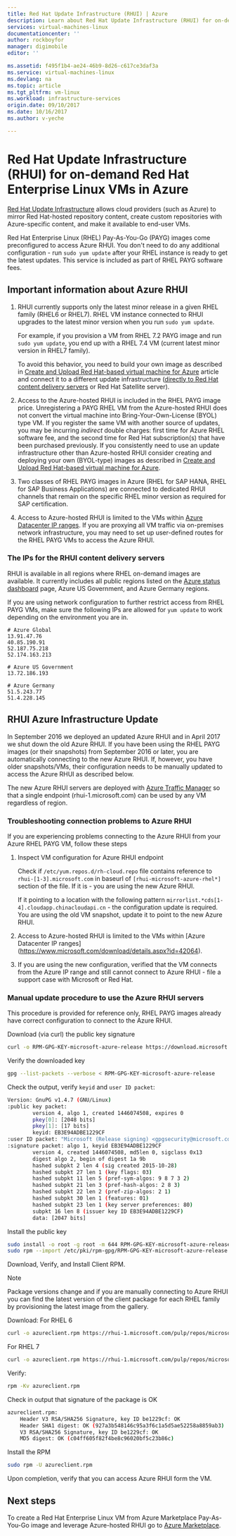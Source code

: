 ```yaml
---
title: Red Hat Update Infrastructure (RHUI) | Azure
description: Learn about Red Hat Update Infrastructure (RHUI) for on-demand Red Hat Enterprise Linux instances in Azure
services: virtual-machines-linux
documentationcenter: ''
author: rockboyfor
manager: digimobile
editor: ''

ms.assetid: f495f1b4-ae24-46b9-8d26-c617ce3daf3a
ms.service: virtual-machines-linux
ms.devlang: na
ms.topic: article
ms.tgt_pltfrm: vm-linux
ms.workload: infrastructure-services
origin.date: 09/10/2017
ms.date: 10/16/2017
ms.author: v-yeche

---
```

# Red Hat Update Infrastructure (RHUI) for on-demand Red Hat Enterprise Linux VMs in Azure
 [Red Hat Update Infrastructure](https://access.redhat.com/products/red-hat-update-infrastructure) allows cloud providers (such as Azure) to mirror Red Hat-hosted repository content, create custom repositories with Azure-specific content, and make it available to end-user VMs.

Red Hat Enterprise Linux (RHEL) Pay-As-You-Go (PAYG) images come preconfigured to access Azure RHUI. You don't need to do any additional configuration - run `sudo yum update` after your RHEL instance is ready to get the latest updates. This service is included as part of RHEL PAYG software fees.

## Important information about Azure RHUI

1. RHUI currently supports only the latest minor release in a given RHEL family (RHEL6 or RHEL7). RHEL VM instance connected to RHUI upgrades to the latest minor version when you run `sudo yum update`. 

    For example, if you provision a VM from RHEL 7.2 PAYG image and run `sudo yum update`, you end up with a RHEL 7.4 VM (current latest minor version in RHEL7 family).

    To avoid this behavior, you need to build your own image as described in [Create and Upload Red Hat-based virtual machine for Azure](redhat-create-upload-vhd.md?toc=%2fvirtual-machines%2flinux%2ftoc.json) article and connect it to a different update infrastructure ([directly to Red Hat content delivery servers](https://access.redhat.com/solutions/253273) or Red Hat Satellite server).

2. Access to the Azure-hosted RHUI is included in the RHEL PAYG image price. Unregistering a PAYG RHEL VM from the Azure-hosted RHUI does not convert the virtual machine into Bring-Your-Own-License (BYOL) type VM. If you register the same VM with another source of updates, you may be incurring _indirect_ double charges: first time for Azure RHEL software fee, and the second time for Red Hat subscription(s) that have been purchased previously. If you consistently need to use an update infrastructure other than Azure-hosted RHUI consider creating and deploying your own (BYOL-type) images as described in [Create and Upload Red Hat-based virtual machine for Azure](redhat-create-upload-vhd.md?toc=%2fvirtual-machines%2flinux%2ftoc.json).

3. Two classes of RHEL PAYG images in Azure (RHEL for SAP HANA, RHEL for SAP Business Applications) are connected to dedicated RHUI channels that remain on the specific RHEL minor version as required for SAP certification. 

4. Access to Azure-hosted RHUI is limited to the VMs within [Azure Datacenter IP ranges](https://www.microsoft.com/download/details.aspx?id=42064). If you are proxying all VM traffic via on-premises network infrastructure, you may need to set up user-defined routes for the RHEL PAYG VMs to access the Azure RHUI.

### The IPs for the RHUI content delivery servers
RHUI is available in all regions where RHEL on-demand images are available. It currently includes all public regions listed on the [Azure status dashboard](https://www.azure.cn/support/service-dashboard/) page, Azure US Government, and Azure Germany regions. 

If you are using network configuration to further restrict access from RHEL PAYG VMs, make sure the following IPs are allowed for `yum update` to work depending on the environment you are in. 

```
# Azure Global
13.91.47.76
40.85.190.91
52.187.75.218
52.174.163.213

# Azure US Government
13.72.186.193

# Azure Germany
51.5.243.77
51.4.228.145
```

## RHUI Azure Infrastructure Update

In September 2016 we deployed an updated Azure RHUI and in April 2017 we shut down the old Azure RHUI. If you have been using the RHEL PAYG images (or their snapshots) from September 2016 or later, you are automatically connecting to the new Azure RHUI. If, however, you have older snapshots/VMs, their configuration needs to be manually updated to access the Azure RHUI as described below.

The new Azure RHUI servers are deployed with [Azure Traffic Manager](https://www.azure.cn/home/features/traffic-manager/) so that a single endpoint (rhui-1.microsoft.com) can be used by any VM regardless of region. 

### Troubleshooting connection problems to Azure RHUI
If you are experiencing problems connecting to the Azure RHUI from your Azure RHEL PAYG VM, follow these steps
1. Inspect VM configuration for Azure RHUI endpoint

    Check if `/etc/yum.repos.d/rh-cloud.repo` file contains reference to `rhui-[1-3].microsoft.com` in baseurl of `[rhui-microsoft-azure-rhel*]` section of the file. If it is - you are using the new Azure RHUI.

    If it pointing to a location with the following pattern `mirrorlist.*cds[1-4].cloudapp.chinacloudapi.cn` - the configuration update is required. You are using the old VM snapshot, update it to point to the new Azure RHUI.

2. Access to Azure-hosted RHUI is limited to the VMs within [Azure Datacenter IP ranges] (https://www.microsoft.com/download/details.aspx?id=42064).

3. If you are using the new configuration, verified that the VM connects from the Azure IP range and still cannot connect to Azure RHUI - file a support case with Microsoft or Red Hat.

### Manual update procedure to use the Azure RHUI servers
This procedure is provided for reference only, RHEL PAYG images already have correct configuration to connect to the Azure RHUI.

Download (via curl) the public key signature

```bash
curl -o RPM-GPG-KEY-microsoft-azure-release https://download.microsoft.com/download/9/D/9/9d945f05-541d-494f-9977-289b3ce8e774/microsoft-sign-public.asc 
```

Verify the downloaded key

```bash
gpg --list-packets --verbose < RPM-GPG-KEY-microsoft-azure-release
```

Check the output, verify `keyid` and `user ID packet`:

```bash
Version: GnuPG v1.4.7 (GNU/Linux)
:public key packet:
        version 4, algo 1, created 1446074508, expires 0
        pkey[0]: [2048 bits]
        pkey[1]: [17 bits]
        keyid: EB3E94ADBE1229CF
:user ID packet: "Microsoft (Release signing) <gpgsecurity@microsoft.com>"
:signature packet: algo 1, keyid EB3E94ADBE1229CF
        version 4, created 1446074508, md5len 0, sigclass 0x13
        digest algo 2, begin of digest 1a 9b
        hashed subpkt 2 len 4 (sig created 2015-10-28)
        hashed subpkt 27 len 1 (key flags: 03)
        hashed subpkt 11 len 5 (pref-sym-algos: 9 8 7 3 2)
        hashed subpkt 21 len 3 (pref-hash-algos: 2 8 3)
        hashed subpkt 22 len 2 (pref-zip-algos: 2 1)
        hashed subpkt 30 len 1 (features: 01)
        hashed subpkt 23 len 1 (key server preferences: 80)
        subpkt 16 len 8 (issuer key ID EB3E94ADBE1229CF)
        data: [2047 bits]
```

Install the public key

```bash
sudo install -o root -g root -m 644 RPM-GPG-KEY-microsoft-azure-release /etc/pki/rpm-gpg
sudo rpm --import /etc/pki/rpm-gpg/RPM-GPG-KEY-microsoft-azure-release
```

Download, Verify, and Install Client RPM. 

> [!NOTE]
> Package versions change and if you are manually connecting to Azure RHUI you can find the latest version of the client package for each RHEL family by provisioning the latest image from the gallery.
> 

Download:
For RHEL 6

```bash
curl -o azureclient.rpm https://rhui-1.microsoft.com/pulp/repos/microsoft-azure-rhel6/rhui-azure-rhel6-2.1-32.noarch.rpm 
```

For RHEL 7

```bash
curl -o azureclient.rpm https://rhui-1.microsoft.com/pulp/repos/microsoft-azure-rhel7/rhui-azure-rhel7-2.1-19.noarch.rpm  
```

Verify:

```bash
rpm -Kv azureclient.rpm
```

Check in output that signature of the package is OK

```bash
azureclient.rpm:
    Header V3 RSA/SHA256 Signature, key ID be1229cf: OK
    Header SHA1 digest: OK (927a3b548146c95a3f6c1a5d5ae52258a8859ab3)
    V3 RSA/SHA256 Signature, key ID be1229cf: OK
    MD5 digest: OK (c04ff605f82f4be8c96020bf5c23b86c)
```

Install the RPM

```bash
sudo rpm -U azureclient.rpm
```

Upon completion, verify that you can access Azure RHUI form the VM.

## Next steps
To create a Red Hat Enterprise Linux VM from Azure Marketplace Pay-As-You-Go image and leverage Azure-hosted RHUI go to [Azure Marketplace](https://azure.microsoft.com/marketplace/partners/redhat/).

<!--Update_Description: update meta properties， wording update-->